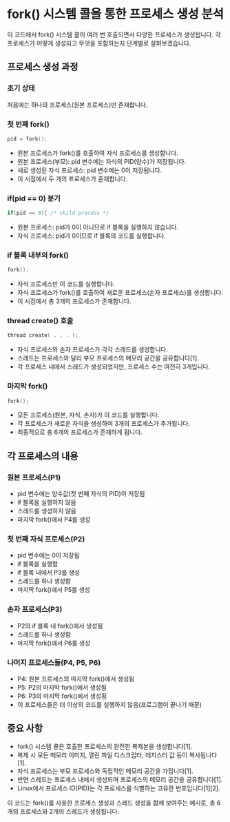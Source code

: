 # fork() 시스템 콜을 통한 프로세스 생성 분석

이 코드에서 fork() 시스템 콜이 여러 번 호출되면서 다양한 프로세스가 생성됩니다. 각 프로세스가 어떻게 생성되고 무엇을 포함하는지 단계별로 살펴보겠습니다.

## 프로세스 생성 과정

### 초기 상태
처음에는 하나의 프로세스(원본 프로세스)만 존재합니다.

### 첫 번째 fork()
```c
pid = fork();
```
- 원본 프로세스가 fork()를 호출하여 자식 프로세스를 생성합니다.
- 원본 프로세스(부모): pid 변수에는 자식의 PID(양수)가 저장됩니다.
- 새로 생성된 자식 프로세스: pid 변수에는 0이 저장됩니다.
- 이 시점에서 두 개의 프로세스가 존재합니다.

### if(pid == 0) 분기
```c
if(pid == 0){ /* child process */ 
```
- 원본 프로세스: pid가 0이 아니므로 if 블록을 실행하지 않습니다.
- 자식 프로세스: pid가 0이므로 if 블록의 코드를 실행합니다.

### if 블록 내부의 fork()
```c
fork();
```
- 자식 프로세스만 이 코드를 실행합니다.
- 자식 프로세스가 fork()를 호출하여 새로운 프로세스(손자 프로세스)를 생성합니다.
- 이 시점에서 총 3개의 프로세스가 존재합니다.

### thread create() 호출
```c
thread create( . . . );
```
- 자식 프로세스와 손자 프로세스가 각각 스레드를 생성합니다.
- 스레드는 프로세스와 달리 부모 프로세스의 메모리 공간을 공유합니다[1].
- 각 프로세스 내에서 스레드가 생성되었지만, 프로세스 수는 여전히 3개입니다.

### 마지막 fork()
```c
fork();
```
- 모든 프로세스(원본, 자식, 손자)가 이 코드를 실행합니다.
- 각 프로세스가 새로운 자식을 생성하여 3개의 프로세스가 추가됩니다.
- 최종적으로 총 6개의 프로세스가 존재하게 됩니다.

## 각 프로세스의 내용

### 원본 프로세스(P1)
- pid 변수에는 양수값(첫 번째 자식의 PID)이 저장됨
- if 블록을 실행하지 않음
- 스레드를 생성하지 않음
- 마지막 fork()에서 P4를 생성

### 첫 번째 자식 프로세스(P2)
- pid 변수에는 0이 저장됨
- if 블록을 실행함
- if 블록 내에서 P3를 생성
- 스레드를 하나 생성함
- 마지막 fork()에서 P5를 생성

### 손자 프로세스(P3)
- P2의 if 블록 내 fork()에서 생성됨
- 스레드를 하나 생성함
- 마지막 fork()에서 P6를 생성

### 나머지 프로세스들(P4, P5, P6)
- P4: 원본 프로세스의 마지막 fork()에서 생성됨
- P5: P2의 마지막 fork()에서 생성됨
- P6: P3의 마지막 fork()에서 생성됨
- 이 프로세스들은 더 이상의 코드를 실행하지 않음(프로그램이 끝나기 때문)

## 중요 사항

- fork() 시스템 콜은 호출한 프로세스의 완전한 복제본을 생성합니다[1].
- 복제 시 모든 메모리 이미지, 열린 파일 디스크립터, 레지스터 값 등이 복사됩니다[1].
- 자식 프로세스는 부모 프로세스와 독립적인 메모리 공간을 가집니다[1].
- 반면 스레드는 프로세스 내에서 생성되며 프로세스의 메모리 공간을 공유합니다[1].
- Linux에서 프로세스 ID(PID)는 각 프로세스를 식별하는 고유한 번호입니다[1][2].

이 코드는 fork()를 사용한 프로세스 생성과 스레드 생성을 함께 보여주는 예시로, 총 6개의 프로세스와 2개의 스레드가 생성됩니다.
